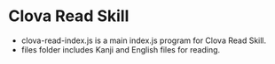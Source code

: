 # Clova Read Skill

- clova-read-index.js is a main index.js program for Clova Read Skill.
- files folder includes Kanji and English files for reading.
